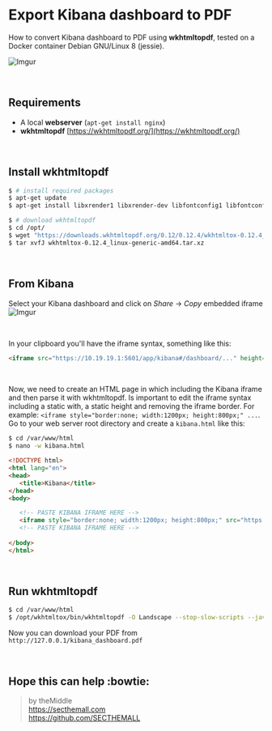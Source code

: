 # Export Kibana dashboard to PDF
How to convert Kibana dashboard to PDF using **wkhtmltopdf**, tested on a Docker container Debian GNU/Linux 8 (jessie).

![Imgur](http://i.imgur.com/wj3VNMt.png)

<br>

## Requirements
- A local **webserver** (`apt-get install nginx`)
- **wkhtmltopdf** [https://wkhtmltopdf.org/](https://wkhtmltopdf.org/)

<br>

## Install wkhtmltopdf
```bash
$ # install required packages
$ apt-get update
$ apt-get install libxrender1 libxrender-dev libfontconfig1 libfontconfig1-dev

$ # download wkhtmltopdf
$ cd /opt/
$ wget "https://downloads.wkhtmltopdf.org/0.12/0.12.4/wkhtmltox-0.12.4_linux-generic-amd64.tar.xz"
$ tar xvfJ wkhtmltox-0.12.4_linux-generic-amd64.tar.xz
```

<br>

## From Kibana
Select your Kibana dashboard and click on *Share* -> *Copy* embedded iframe
![Imgur](http://i.imgur.com/uCvb0Yw.png)

<br>

In your clipboard you'll have the iframe syntax, something like this:
```html
<iframe src="https://10.19.19.1:5601/app/kibana#/dashboard/..." height="600" width="800"></iframe>
```
<br>

Now, we need to create an HTML page in which including the Kibana iframe and then parse it with wkhtmltopdf. Is important to edit the iframe syntax including a static with, a static height and removing the iframe border. For example:
`<iframe style="border:none; width:1200px; height:800px;" ...`. Go to your web server root directory and create a `kibana.html` like this:

```bash
$ cd /var/www/html
$ nano -w kibana.html
```

```html
<!DOCTYPE html>
<html lang="en">
<head>
   <title>Kibana</title>
</head>
<body>

   <!-- PASTE KIBANA IFRAME HERE --> 
   <iframe style="border:none; width:1200px; height:800px;" src="https://10.19.19.1:5601/app/kibana#/dashboard/..."></iframe>
   <!-- PASTE KIBANA IFRAME HERE -->
   
</body>
</html>
```

<br>

## Run wkhtmltopdf
```bash
$ cd /var/www/html
$ /opt/wkhtmltox/bin/wkhtmltopdf -O Landscape --stop-slow-scripts --javascript-delay 10000 "http://127.0.0.1/kibana.html" ./kibana_dashboard.pdf
```

Now you can download your PDF from `http://127.0.0.1/kibana_dashboard.pdf`

<br>

## Hope this can help :bowtie:
> by theMiddle<br>https://secthemall.com<br>https://github.com/SECTHEMALL
